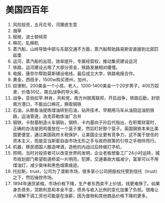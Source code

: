 # 美国四百年

1. 风险投资，五月花号，河狸皮生意
2. 烟草
3. 赋税，波士顿倾茶
4. 棉花，轧棉机
5. 蒸汽船，山岭导致中部与东部交通不方面，蒸汽船帮助路易斯安直接到北部匹兹堡
6. 运河，蒸汽船的出现，效率提升，专属经营权，推动集资建设运河
7. 铁路，运河建设占用了大部分资金，铁路发展相对缓慢。
8. 电报，康奈尔帮助莫斯铺设电线，最后成立大学，铁路电报合作。
9. 黄金，西班牙，1500w购买德州，加州，
10. 奴隶制，200美金一个小孩，老人，1200-1400美金一个20岁男子。400万奴隶，价值30亿，南北战争的导火索。
11. 战争，亚伯拉罕.林肯，共和党，南方州脱离联邦，开启战争，铁路后勤，封锁南方港口，不能出口棉花，换取钢铁
12. 石油，从鲸鱼油提炼煤油转到石油，钻井技术，早期用马车从油田运油到铁路，运油管道，洛克菲勒炼油厂合并
13. 钢铁，卡耐基制造火车钢轨，钢桥，卡内基向子孙后代指出，在积累财富时，正确的办法是把鸡蛋放在一个篮子里，然后盯好那个篮子。英国钢铁本来比美国更便宜，通过美国政府关税保护，让美国企业更有竞争力，这不属于放任的资本主义，而是亚当斯密自由市场无形之手与政府政策的引导之手相伴而行。
14. 机器，移民德国人酿造啤酒，造枪的内战过后转做打字机，
15. 照明，当时对投资者可以改变世界的发明，企业老板想象工厂24小时运转，城市规划部门希望街道桥梁一片明亮，犯罪，交通事故大幅减少，富家可以不用煤油灯，减少臭味和黑色烟熏痕迹。
16. 托拉斯，trust，公司为了垄断市场，很多家小公司把股权托管到信托（trust）之下，然后操控市场。
17. 1894年通货紧缩，市场价格下降，生产者东西卖不上价钱，钱更难挣了。如果身负债务，贷款利息和本金不变，债务与收入比例的变化加重了负担。很难让人理解下调工资也可能是在涨薪，因为食物和其他商品价格下降的更多。
